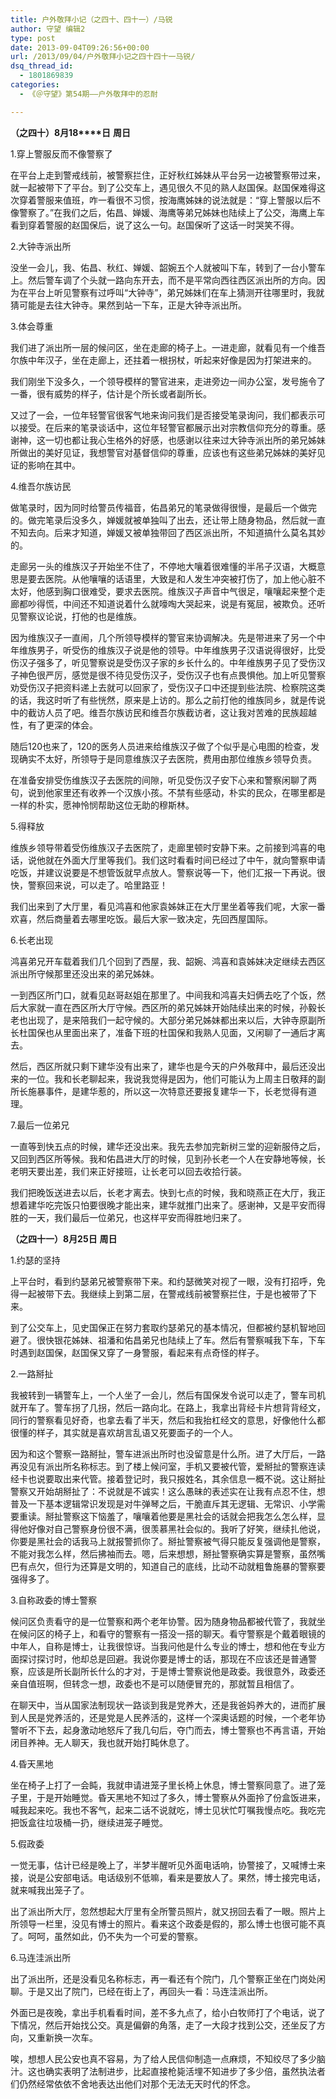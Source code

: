 ```yaml
---
title: 户外敬拜小记（之四十、四十一）/马锐
author: 守望 编辑2
type: post
date: 2013-09-04T09:26:56+00:00
url: /2013/09/04/户外敬拜小记之四十四十一马锐/
dsq_thread_id:
  - 1801869839
categories:
  - 《＠守望》第54期——户外敬拜中的忍耐

---
```

<!--more-->

<strong class="mceWPmore" title="更多...">（之四十）8</strong>**月18****日** **周日**

1.穿上警服反而不像警察了

在平台上走到警戒线前，被警察拦住，正好秋红姊妹从平台另一边被警察带过来，就一起被带下了平台。到了公交车上，遇见很久不见的熟人赵国保。赵国保难得这次穿着警服来值班，咋一看很不习惯，按海鹰姊妹的说法就是：“穿上警服以后不像警察了。”在我们之后，佑昌、婵媛、海鹰等弟兄姊妹也陆续上了公交，海鹰上车看到穿着警服的赵国保后，说了这么一句。赵国保听了这话一时哭笑不得。

2.大钟寺派出所

没坐一会儿，我、佑昌、秋红、婵媛、韶婉五个人就被叫下车，转到了一台小警车上。然后警车调了个头就一路向东开去，而不是平常向西往西区派出所的方向。因为在平台上听见警察有过呼叫“大钟寺”，弟兄姊妹们在车上猜测开往哪里时，我就猜可能是去往大钟寺。果然到站一下车，正是大钟寺派出所。

3.体会尊重

我们进了派出所一层的候问区，坐在走廊的椅子上。一进走廊，就看见有一个维吾尔族中年汉子，坐在走廊上，还拄着一根拐杖，听起来好像是因为打架进来的。

我们刚坐下没多久，一个领导模样的警官进来，走进旁边一间办公室，发号施令了一番，很有威势的样子，估计是个所长或者副所长。

又过了一会，一位年轻警官很客气地来询问我们是否接受笔录询问，我们都表示可以接受。在后来的笔录谈话中，这位年轻警官都展示出对宗教信仰充分的尊重。感谢神，这一切也都让我心生格外的好感，也感谢以往来过大钟寺派出所的弟兄姊妹所做出的美好见证，我想警官对基督信仰的尊重，应该也有这些弟兄姊妹的美好见证的影响在其中。

4.维吾尔族访民

做笔录时，因为同时给警员传福音，佑昌弟兄的笔录做得很慢，是最后一个做完的。做完笔录后没多久，婵媛就被单独叫了出去，还让带上随身物品，然后就一直不知去向。后来才知道，婵媛又被单独带回了西区派出所，不知道搞什么莫名其妙的。

走廊另一头的维族汉子开始坐不住了，不停地大嚷着很难懂的半吊子汉语，大概意思是要去医院。从他嚷嚷的话语里，大致是和人发生冲突被打伤了，加上他心脏不太好，他感到胸口很难受，要求去医院。维族汉子声音中气很足，嚷嚷起来整个走廊都吵得慌，中间还不知道说着什么就嚎啕大哭起来，说是有冤屈，被欺负。还听见警察议论说，打他的也是维族。

因为维族汉子一直闹，几个所领导模样的警官来协调解决。先是带进来了另一个中年维族男子，听受伤的维族汉子说是他的领导。中年维族男子汉语说得很好，比受伤汉子强多了，听见警察说是受伤汉子家的乡长什么的。中年维族男子见了受伤汉子神色很严厉，感觉是很不待见受伤汉子，受伤汉子也有点畏惧他。加上听见警察劝受伤汉子把资料递上去就可以回家了，受伤汉子口中还提到些法院、检察院这类的话，我这时听了有些恍然，原来是上访的。那么之前打他的维族同乡，就是传说中的截访人员了吧。维吾尔族访民和维吾尔族截访者，这让我对苦难的民族超越性，有了更深的体会。

随后120也来了，120的医务人员进来给维族汉子做了个似乎是心电图的检查，发现确实不太好，所领导于是同意维族汉子去医院，费用由那位维族乡领导负责。

在准备安排受伤维族汉子去医院的间隙，听见受伤汉子安下心来和警察闲聊了两句，说到他家里还有收养一个汉族小孩。不禁有些感动，朴实的民众，在哪里都是一样的朴实，愿神怜悯帮助这位无助的穆斯林。

5.得释放

维族乡领导带着受伤维族汉子去医院了，走廊里顿时安静下来。之前接到鸿喜的电话，说他就在外面大厅里等我们。我们这时看看时间已经过了中午，就向警察申请吃饭，并建议说要是不想管饭就早点放人。警察说等一下，他们汇报一下再说。很快，警察回来说，可以走了。哈里路亚！

我们出来到了大厅里，看见鸿喜和他家袁姊妹正在大厅里坐着等我们呢，大家一番欢喜，然后商量着去哪里吃饭。最后大家一致决定，先回西屋国际。

6.长老出现

鸿喜弟兄开车载着我们几个回到了西屋，我、韶婉、鸿喜和袁姊妹决定继续去西区派出所守候那里还没出来的弟兄姊妹。

一到西区所门口，就看见赵哥赵姐在那里了。中间我和鸿喜夫妇俩去吃了个饭，然后大家就一直在西区所大厅守候。西区所的弟兄姊妹开始陆续出来的时候，孙毅长老也出现了，是来陪我们一起守候的。大部分弟兄姊妹都出来以后，大钟寺原副所长杜国保也从里面出来了，准备下班的杜国保和我熟人见面，又闲聊了一通后才离去。

然后，西区所就只剩下建华没有出来了，建华也是今天的户外敬拜中，最后还没出来的一位。我和长老聊起来，我说我觉得是因为，他们可能认为上周主日敬拜的副所长施暴事件，是建华惹的，所以这一次特意还要报复建华一下，长老觉得有道理。

7.最后一位弟兄

一直等到快五点的时候，建华还没出来。我先去参加完新树三堂的迎新服侍之后，又回到西区所等候。我和佑昌进大厅的时候，见到孙长老一个人在安静地等候，长老明天要出差，我们来正好接班，让长老可以回去收拾行装。

我们把晚饭送进去以后，长老才离去。快到七点的时候，我和晓燕正在大厅，我正想着建华吃完饭只怕要很晚才能出来，建华就推门出来了。感谢神，又是平安而得胜的一天，我们最后一位弟兄，也这样平安而得胜地归来了。

**（之四十一）8****月25****日** **周日**

1.约瑟的坚持

上平台时，看到约瑟弟兄被警察带下来。和约瑟微笑对视了一眼，没有打招呼，免得一起被带下去。我继续上到第二层，在警戒线前被警察拦住，于是也被带了下来。

到了公交车上，见史国保正在努力套取约瑟弟兄的基本情况，但都被约瑟机智地回避了。很快银花姊妹、祖潘和佑昌弟兄也陆续上了车。然后有警察喊我下车，下车时遇到赵国保，赵国保又穿了一身警服，看起来有点奇怪的样子。

2.一路掰扯

我被转到一辆警车上，一个人坐了一会儿，然后有国保发令说可以走了，警车司机就开车了。警车拐了几拐，然后一路向北。在路上，我拿出背经卡片想背背经文，同行的警察看见好奇，也拿去看了半天，然后和我抬杠经文的意思，好像他什么都很懂的样子，其实就是喜欢胡言乱语又死要面子的一个人。

因为和这个警察一路掰扯，警车进派出所时也没留意是什么所。进了大厅后，一路再没见有派出所名称标志。到了楼上候问室，手机又要被代管，爱掰扯的警察连读经卡也说要取出来代管。接着登记时，我只报姓名，其余信息一概不说。这让掰扯警察又开始胡掰扯了：不说就是不诚实！这么愚昧的表述实在让我有点忍不住，想普及一下基本逻辑常识发现是对牛弹琴之后，干脆直斥其无逻辑、无常识、小学需要重读。掰扯警察这下恼羞了，嚷嚷着他要是黑社会的话就会把我怎么怎么样，显得他好像对自己警察身份很不满，很羡慕黑社会似的。我听了好笑，继续扎他说，你要是黑社会的话我马上就报警抓你了。掰扯警察被气得只能反复强调他是警察，不能对我怎么样，然后拂袖而去。嗯，后来想想，掰扯警察确实算是警察，虽然嘴巴有点欠，但行为还算是文明的，知道自己的底线，比动不动就粗鲁施暴的警察要强得多了。

3.自称政委的博士警察

候问区负责看守的是一位警察和两个老年协警。因为随身物品都被代管了，我就坐在候问区的椅子上，和看守的警察有一搭没一搭的聊天。看守警察是个戴着眼镜的中年人，自称是博士，让我很惊讶。当我问他是什么专业的博士，想和他在专业方面探讨探讨时，他却总是回避。我说你要是博士的话，那现在不应该还是普通警察，应该是所长副所长什么的才对，于是博士警察说他是政委。我很意外，政委还亲自值班啊，但转念一想，政委也不是可以随便冒充的，那就暂且相信了。

在聊天中，当从国家法制现状一路谈到我是党养大，还是我爸妈养大的，进而扩展到人民是党养活的，还是党是人民养活的，这样一个深奥话题的时候，一个老年协警听不下去，起身激动地怒斥了我几句后，夺门而去，博士警察也不再言语，开始闭目养神。无人聊天，我也就开始打盹休息了。

4.昏天黑地

坐在椅子上打了一会盹，我就申请进笼子里长椅上休息，博士警察同意了。进了笼子里，于是开始睡觉。昏天黑地不知过了多久，博士警察从外面拎了份盒饭进来，喊我起来吃。我也不客气，起来二话不说就吃，博士见状忙叮嘱我慢点吃。我吃完把饭盒往垃圾桶一扔，继续进笼子睡觉。

5.假政委

一觉无事，估计已经是晚上了，半梦半醒听见外面电话响，协警接了，又喊博士来接，说是公安部电话。电话级别不低嘛，看来是要放人了。果然，博士接完电话，就来喊我出笼子了。

出了派出所大厅，忽然想起大厅里有全所警员照片，就又拐回去看了一眼。照片上所领导一栏里，没见有博士的照片。看来这个政委是假的，那么博士也很可能不真了。呵呵，虽然如此，仍不失为一个可爱的警察。

6.马连洼派出所

出了派出所，还是没看见名称标志，再一看还有个院门，几个警察正坐在门岗处闲聊。于是又出了院门，已经在街上了，再回头一看：马连洼派出所。

外面已是夜晚，拿出手机看看时间，差不多九点了，给小白牧师打了个电话，说了下情况，然后开始找公交。真是偏僻的角落，走了一大段才找到公交，还坐反了方向，又重新换一次车。

唉，想想人民公安也真不容易，为了给人民信仰制造一点麻烦，不知绞尽了多少脑汁。这也确实表明了法制进步，比起直接枪毙活埋不知进步了多少倍，虽然执法者们仍然经常依依不舍地表达出他们对那个无法无天时代的怀念。